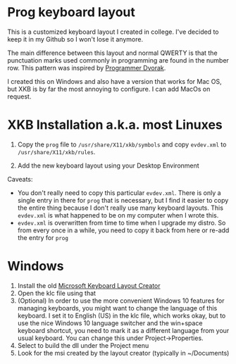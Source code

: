 # Prog keyboard layout

This is a customized keyboard layout I created in college. I've decided to keep it in my Github so I won't lose it anymore.

The main difference between this layout and normal QWERTY is that the punctuation marks used commonly in programming are found in the number row. This pattern was inspired by [Programmer Dvorak](https://www.kaufmann.no/roland/dvorak/).

I created this on Windows and also have a version that works for Mac OS, but XKB is by far the most annoying to configure. I can add MacOs on request.

# XKB Installation a.k.a. most Linuxes
1. Copy the `prog` file to `/usr/share/X11/xkb/symbols` and copy `evdev.xml` to `/usr/share/X11/xkb/rules`.

2. Add the new keyboard layout using your Desktop Environment

Caveats:
- You don't really need to copy this particular `evdev.xml`. There is only a single entry in there for `prog` that is necessary, but I find it easier to copy the entire thing because I don't really use many keyboard layouts. This `evdev.xml` is what happened to be on my computer when I wrote this.
- `evdev.xml` is overwritten from time to time when I upgrade my distro. So from every once in a while, you need to copy it back from here or re-add the entry for `prog`

# Windows
1. Install the old [Microsoft Keyboard Layout Creator](https://www.microsoft.com/en-us/download/details.aspx?id=102134)
2. Open the klc file using that
3. (Optional) In order to use the more convenient Windows 10 features for managing keyboards, you might want to change the language of this keyboard. I set it to English (US) in the klc file, which works okay, but to use the nice Windows 10 language switcher and the win+space keyboard shortcut, you need to mark it as a different language from your usual keyboard. You can change this under Project->Properties.
4. Select to build the dll under the Project menu
5. Look for the msi created by the layout creator (typically in ~/Documents)



